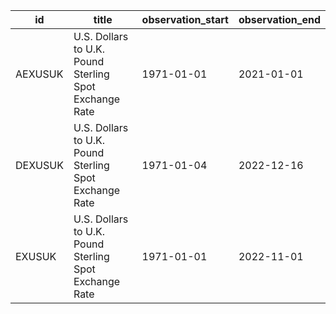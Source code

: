 | id      | title                                                  | observation_start   | observation_end   |
|---------|--------------------------------------------------------|---------------------|-------------------|
| AEXUSUK | U.S. Dollars to U.K. Pound Sterling Spot Exchange Rate | 1971-01-01          | 2021-01-01        |
| DEXUSUK | U.S. Dollars to U.K. Pound Sterling Spot Exchange Rate | 1971-01-04          | 2022-12-16        |
| EXUSUK  | U.S. Dollars to U.K. Pound Sterling Spot Exchange Rate | 1971-01-01          | 2022-11-01        |